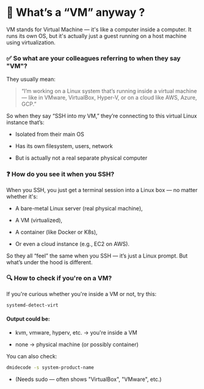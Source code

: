 # :brain: What’s a “VM” anyway ?
VM stands for Virtual Machine — it's like a computer inside a computer. It runs its own OS, but it's actually just a guest running on a host machine using virtualization.

### :white_check_mark: So what are your colleagues referring to when they say "VM"?
They usually mean:

> “I’m working on a Linux system that’s running inside a virtual machine — like in VMware, VirtualBox, Hyper-V, or on a cloud like AWS, Azure, GCP.”

So when they say “SSH into my VM,” they’re connecting to this virtual Linux instance that’s:

* Isolated from their main OS

* Has its own filesystem, users, network

* But is actually not a real separate physical computer

### :question: How do you see it when you SSH?
When you SSH, you just get a terminal session into a Linux box — no matter whether it's:

* A bare-metal Linux server (real physical machine),

* A VM (virtualized),

* A container (like Docker or K8s),

* Or even a cloud instance (e.g., EC2 on AWS).

So they all “feel” the same when you SSH — it’s just a Linux prompt. But what’s under the hood is different.

### :mag: How to check if you're on a VM?

If you're curious whether you're inside a VM or not, try this:

```bash
systemd-detect-virt
```

#### Output could be:

* kvm, vmware, hyperv, etc. → you're inside a VM

* none → physical machine (or possibly container)

You can also check:

```bash
dmidecode -s system-product-name
```

* (Needs sudo — often shows "VirtualBox", "VMware", etc.)